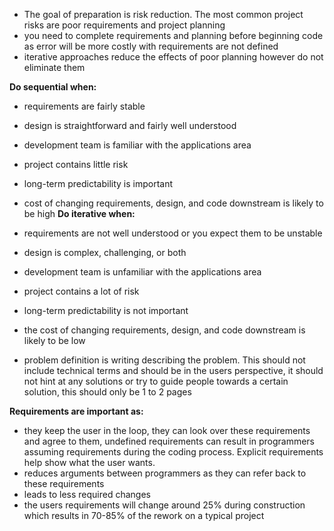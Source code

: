 - The goal of preparation is risk reduction. The most common project risks are poor requirements and project planning
- you need to complete requirements and planning before beginning code as error will be more costly with requirements are not defined
- iterative approaches reduce the effects of poor planning however do not eliminate them

**Do sequential when:**
- requirements are fairly stable
- design is straightforward and fairly well understood
- development team is familiar with the applications area
- project contains little risk
- long-term predictability is important
- cost of changing requirements, design, and code downstream is likely to be high
**Do iterative when:**
- requirements are not well understood or you expect them to be unstable 
- design is complex, challenging, or both
- development team is unfamiliar with the applications area
- project contains a lot of risk
- long-term predictability is not important
- the cost of changing requirements, design, and code downstream is likely to be low

- problem definition is writing describing the problem. This should not include technical terms and should be in the users perspective, it should not hint at any solutions or try to guide people towards a certain solution, this should only be 1 to 2 pages

**Requirements are important as:**
- they keep the user in the loop, they can look over these requirements and agree to them, undefined requirements can result in programmers assuming requirements during the coding process. Explicit requirements help show what the user wants.
- reduces arguments between programmers as they can refer back to these requirements 
- leads to less required changes
- the users requirements will change around 25% during construction which results in 70-85% of the rework on a typical project